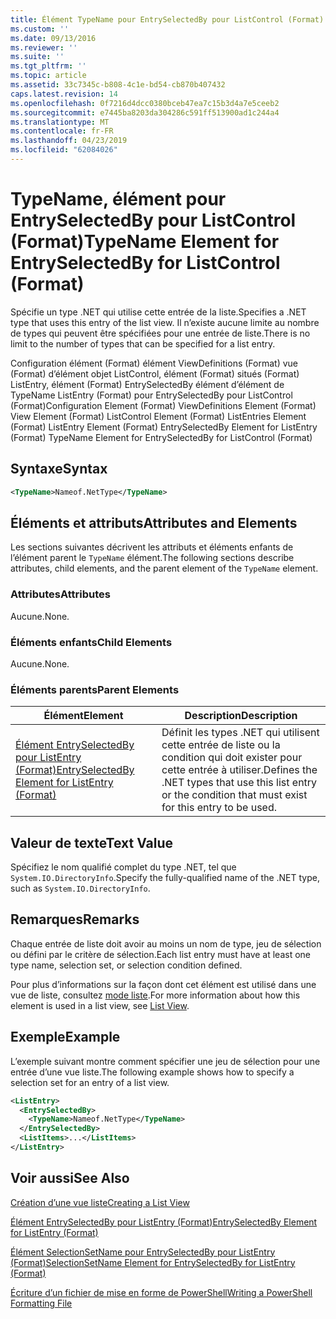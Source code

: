 ```yaml
---
title: Élément TypeName pour EntrySelectedBy pour ListControl (Format) | Microsoft Docs
ms.custom: ''
ms.date: 09/13/2016
ms.reviewer: ''
ms.suite: ''
ms.tgt_pltfrm: ''
ms.topic: article
ms.assetid: 33c7345c-b808-4c1e-bd54-cb870b407432
caps.latest.revision: 14
ms.openlocfilehash: 0f7216d4dcc0380bceb47ea7c15b3d4a7e5ceeb2
ms.sourcegitcommit: e7445ba8203da304286c591ff513900ad1c244a4
ms.translationtype: MT
ms.contentlocale: fr-FR
ms.lasthandoff: 04/23/2019
ms.locfileid: "62084026"
---
```

# <a name="typename-element-for-entryselectedby-for-listcontrol-format"></a><span data-ttu-id="035e6-102">TypeName, élément pour EntrySelectedBy pour ListControl (Format)</span><span class="sxs-lookup"><span data-stu-id="035e6-102">TypeName Element for EntrySelectedBy for ListControl (Format)</span></span>

<span data-ttu-id="035e6-103">Spécifie un type .NET qui utilise cette entrée de la liste.</span><span class="sxs-lookup"><span data-stu-id="035e6-103">Specifies a .NET type that uses this entry of the list view.</span></span> <span data-ttu-id="035e6-104">Il n’existe aucune limite au nombre de types qui peuvent être spécifiées pour une entrée de liste.</span><span class="sxs-lookup"><span data-stu-id="035e6-104">There is no limit to the number of types that can be specified for a list entry.</span></span>

<span data-ttu-id="035e6-105">Configuration élément (Format) élément ViewDefinitions (Format) vue (Format) d’élément objet ListControl, élément (Format) situés (Format) ListEntry, élément (Format) EntrySelectedBy élément d’élément de TypeName ListEntry (Format) pour EntrySelectedBy pour ListControl (Format)</span><span class="sxs-lookup"><span data-stu-id="035e6-105">Configuration Element (Format) ViewDefinitions Element (Format) View Element (Format) ListControl Element (Format) ListEntries Element (Format) ListEntry Element (Format) EntrySelectedBy Element for ListEntry (Format) TypeName Element for EntrySelectedBy for ListControl (Format)</span></span>

## <a name="syntax"></a><span data-ttu-id="035e6-106">Syntaxe</span><span class="sxs-lookup"><span data-stu-id="035e6-106">Syntax</span></span>

```xml
<TypeName>Nameof.NetType</TypeName>
```

## <a name="attributes-and-elements"></a><span data-ttu-id="035e6-107">Éléments et attributs</span><span class="sxs-lookup"><span data-stu-id="035e6-107">Attributes and Elements</span></span>

<span data-ttu-id="035e6-108">Les sections suivantes décrivent les attributs et éléments enfants de l’élément parent le `TypeName` élément.</span><span class="sxs-lookup"><span data-stu-id="035e6-108">The following sections describe attributes, child elements, and the parent element of the `TypeName` element.</span></span>

### <a name="attributes"></a><span data-ttu-id="035e6-109">Attributes</span><span class="sxs-lookup"><span data-stu-id="035e6-109">Attributes</span></span>

<span data-ttu-id="035e6-110">Aucune.</span><span class="sxs-lookup"><span data-stu-id="035e6-110">None.</span></span>

### <a name="child-elements"></a><span data-ttu-id="035e6-111">Éléments enfants</span><span class="sxs-lookup"><span data-stu-id="035e6-111">Child Elements</span></span>

<span data-ttu-id="035e6-112">Aucune.</span><span class="sxs-lookup"><span data-stu-id="035e6-112">None.</span></span>

### <a name="parent-elements"></a><span data-ttu-id="035e6-113">Éléments parents</span><span class="sxs-lookup"><span data-stu-id="035e6-113">Parent Elements</span></span>

|<span data-ttu-id="035e6-114">Élément</span><span class="sxs-lookup"><span data-stu-id="035e6-114">Element</span></span>|<span data-ttu-id="035e6-115">Description</span><span class="sxs-lookup"><span data-stu-id="035e6-115">Description</span></span>|
|-------------|-----------------|
|[<span data-ttu-id="035e6-116">Élément EntrySelectedBy pour ListEntry (Format)</span><span class="sxs-lookup"><span data-stu-id="035e6-116">EntrySelectedBy Element for ListEntry (Format)</span></span>](./entryselectedby-element-for-listentry-for-listcontrol-format.md)|<span data-ttu-id="035e6-117">Définit les types .NET qui utilisent cette entrée de liste ou la condition qui doit exister pour cette entrée à utiliser.</span><span class="sxs-lookup"><span data-stu-id="035e6-117">Defines the .NET types that use this list entry or the condition that must exist for this entry to be used.</span></span>|

## <a name="text-value"></a><span data-ttu-id="035e6-118">Valeur de texte</span><span class="sxs-lookup"><span data-stu-id="035e6-118">Text Value</span></span>

<span data-ttu-id="035e6-119">Spécifiez le nom qualifié complet du type .NET, tel que `System.IO.DirectoryInfo`.</span><span class="sxs-lookup"><span data-stu-id="035e6-119">Specify the fully-qualified name of the .NET type, such as `System.IO.DirectoryInfo`.</span></span>

## <a name="remarks"></a><span data-ttu-id="035e6-120">Remarques</span><span class="sxs-lookup"><span data-stu-id="035e6-120">Remarks</span></span>

<span data-ttu-id="035e6-121">Chaque entrée de liste doit avoir au moins un nom de type, jeu de sélection ou défini par le critère de sélection.</span><span class="sxs-lookup"><span data-stu-id="035e6-121">Each list entry must have at least one type name, selection set, or selection condition defined.</span></span>

<span data-ttu-id="035e6-122">Pour plus d’informations sur la façon dont cet élément est utilisé dans une vue de liste, consultez [mode liste](./creating-a-list-view.md).</span><span class="sxs-lookup"><span data-stu-id="035e6-122">For more information about how this element is used in a list view, see [List View](./creating-a-list-view.md).</span></span>

## <a name="example"></a><span data-ttu-id="035e6-123">Exemple</span><span class="sxs-lookup"><span data-stu-id="035e6-123">Example</span></span>

<span data-ttu-id="035e6-124">L’exemple suivant montre comment spécifier une jeu de sélection pour une entrée d’une vue liste.</span><span class="sxs-lookup"><span data-stu-id="035e6-124">The following example shows how to specify a selection set for an entry of a list view.</span></span>

```xml
<ListEntry>
  <EntrySelectedBy>
    <TypeName>Nameof.NetType</TypeName>
  </EntrySelectedBy>
  <ListItems>...</ListItems>
</ListEntry>
```

## <a name="see-also"></a><span data-ttu-id="035e6-125">Voir aussi</span><span class="sxs-lookup"><span data-stu-id="035e6-125">See Also</span></span>

[<span data-ttu-id="035e6-126">Création d’une vue liste</span><span class="sxs-lookup"><span data-stu-id="035e6-126">Creating a List View</span></span>](./creating-a-list-view.md)

[<span data-ttu-id="035e6-127">Élément EntrySelectedBy pour ListEntry (Format)</span><span class="sxs-lookup"><span data-stu-id="035e6-127">EntrySelectedBy Element for ListEntry (Format)</span></span>](./entryselectedby-element-for-listentry-for-listcontrol-format.md)

[<span data-ttu-id="035e6-128">Élément SelectionSetName pour EntrySelectedBy pour ListEntry (Format)</span><span class="sxs-lookup"><span data-stu-id="035e6-128">SelectionSetName Element for EntrySelectedBy for ListEntry (Format)</span></span>](./selectionsetname-element-for-entryselectedby-for-listcontrol-format.md)

[<span data-ttu-id="035e6-129">Écriture d’un fichier de mise en forme de PowerShell</span><span class="sxs-lookup"><span data-stu-id="035e6-129">Writing a PowerShell Formatting File</span></span>](./writing-a-powershell-formatting-file.md)
